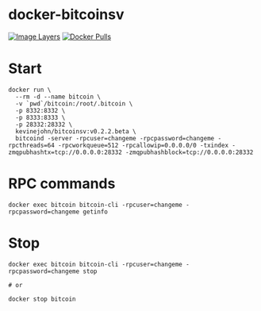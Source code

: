 # docker-bitcoinsv

[![Image Layers](https://images.microbadger.com/badges/image/kevinejohn/bitcoinsv.svg)](https://microbadger.com/images/kevinejohn/bitcoinsv)
[![Docker Pulls](https://img.shields.io/docker/pulls/kevinejohn/bitcoinsv.svg)](https://hub.docker.com/r/kevinejohn/bitcoinsv/)

# Start

```
docker run \
  --rm -d --name bitcoin \
  -v `pwd`/bitcoin:/root/.bitcoin \
  -p 8332:8332 \
  -p 8333:8333 \
  -p 28332:28332 \
  kevinejohn/bitcoinsv:v0.2.2.beta \
  bitcoind -server -rpcuser=changeme -rpcpassword=changeme -rpcthreads=64 -rpcworkqueue=512 -rpcallowip=0.0.0.0/0 -txindex -zmqpubhashtx=tcp://0.0.0.0:28332 -zmqpubhashblock=tcp://0.0.0.0:28332
```

# RPC commands

```
docker exec bitcoin bitcoin-cli -rpcuser=changeme -rpcpassword=changeme getinfo
```

# Stop

```
docker exec bitcoin bitcoin-cli -rpcuser=changeme -rpcpassword=changeme stop

# or

docker stop bitcoin
```